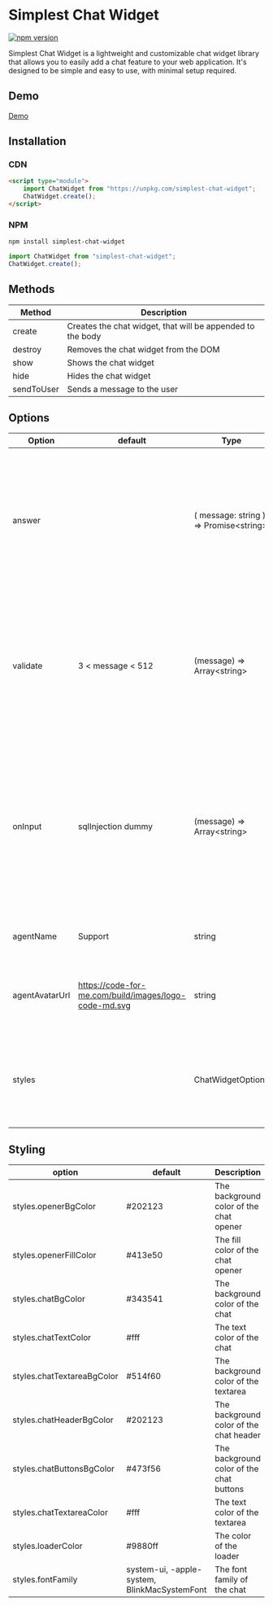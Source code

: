 # Simplest Chat Widget

[![npm version](https://badge.fury.io/js/no-brainer-chat-widget.svg)](https://badge.fury.io/js/no-brainer-chat-widget)

Simplest Chat Widget is a lightweight and customizable chat widget library that allows you to easily add a chat feature to your web application. It's designed to be simple and easy to use, with minimal setup required.

## Demo

[Demo](https://moh-snoussi.github.io/simple-chat-widget/)

## Installation

### CDN

```html
<script type="module">
	import ChatWidget from "https://unpkg.com/simplest-chat-widget";
	ChatWidget.create();
</script>
```

### NPM

```bash
npm install simplest-chat-widget
```

```javascript
import ChatWidget from "simplest-chat-widget";
ChatWidget.create();
```

## Methods

| Method | Description                                                |
| --- |------------------------------------------------------------|
| create | Creates the chat widget, that will be appended to the body |
| destroy | Removes the chat widget from the DOM                        |
| show | Shows the chat widget                                      |
| hide | Hides the chat widget                                      |
| sendToUser | Sends a message to the user                                |
 

## Options

| Option | default            | Type                               | Description                                                                                                                                              |
| --- |--------------------|---------------------------------------------------------------------------------------------------------------------------------------------------------------------------------------|----------------------------------------------------------------------------------------------------------------------------------------------------------|
| answer |                    | ( message: string ) => Promise\<string\>                                            | This function is called when the user submits a message, it should return a promise that resolves with the answer                                        | 
| validate | 3 < message < 512  | (message) => Array\<string>        | This function is called when the user submits a message, if it returns an array of errors, the errors will be displayed to the user,                     |
| onInput | sqlInjection dummy | (message) => Array\<string> | This function is called when the user presses a key in the textarea field if it returns an array of warnings, the warnings will be displayed to the user |
| agentName | Support            | string                             | This will be displayed on the chat header                                                                                                                |
| agentAvatarUrl | https://code-for-me.com/build/images/logo-code-md.svg | string | This will be displayed as the avatar of the agent on the chat header                                                                                     |
| styles |                    | ChatWidgetOptions                  | The styles of the chat widget. all other styles can be changed by redefining the css classes                                                             |

## Styling

| option               | default | Description |
|----------------------| --- | --- |
| styles.openerBgColor | #202123 | The background color of the chat opener |
| styles.openerFillColor | #413e50 | The fill color of the chat opener |
| styles.chatBgColor | #343541 | The background color of the chat |
| styles.chatTextColor | #fff | The text color of the chat |
| styles.chatTextareaBgColor | #514f60 | The background color of the textarea |
| styles.chatHeaderBgColor | #202123 | The background color of the chat header |
| styles.chatButtonsBgColor | #473f56 | The background color of the chat buttons |
| styles.chatTextareaColor | #fff | The text color of the textarea |
| styles.loaderColor | #9880ff | The color of the loader |
| styles.fontFamily | system-ui, -apple-system, BlinkMacSystemFont | The font family of the chat |
